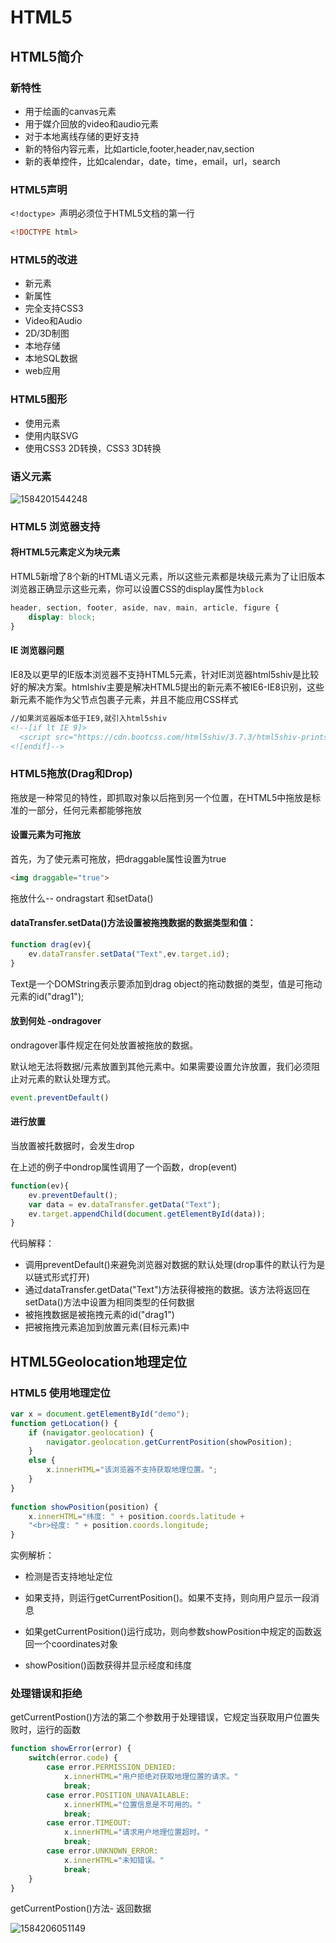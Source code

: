 # HTML5

## HTML5简介

### 新特性

+ 用于绘画的canvas元素
+ 用于媒介回放的video和audio元素
+ 对于本地离线存储的更好支持
+ 新的特俗内容元素，比如article,footer,header,nav,section
+ 新的表单控件，比如calendar，date，time，email，url，search

### HTML5声明

`<!doctype> `声明必须位于HTML5文档的第一行

```html
<!DOCTYPE html>
```

### HTML5的改进

+ 新元素
+ 新属性
+ 完全支持CSS3
+ Video和Audio
+ 2D/3D制图
+ 本地存储
+ 本地SQL数据
+ web应用

### HTML5图形

+ 使用<canvas>元素
+ 使用内联SVG
+ 使用CSS3 2D转换，CSS3 3D转换

### 语义元素

![1584201544248](C:\Users\刘如刚\AppData\Roaming\Typora\typora-user-images\1584201544248.png)

### HTML5 浏览器支持

#### 将HTML5元素定义为块元素

HTML5新增了8个新的HTML语义元素，所以这些元素都是块级元素为了让旧版本浏览器正确显示这些元素，你可以设置CSS的display属性为`block`

```css
header, section, footer, aside, nav, main, article, figure {
    display: block;
}
```

#### IE 浏览器问题

IE8及以更早的IE版本浏览器不支持HTML5元素，针对IE浏览器html5shiv是比较好的解决方案。htmlshiv主要是解决HTML5提出的新元素不被IE6-IE8识别，这些新元素不能作为父节点包裹子元素，并且不能应用CSS样式

```html
//如果浏览器版本低于IE9,就引入html5shiv
<!--[if lt IE 9]>
  <script src="https://cdn.bootcss.com/html5shiv/3.7.3/html5shiv-printshiv.min.js"></script>
<![endif]-->
```

### HTML5拖放(Drag和Drop)

拖放是一种常见的特性，即抓取对象以后拖到另一个位置，在HTML5中拖放是标准的一部分，任何元素都能够拖放

#### 设置元素为可拖放

首先，为了使元素可拖放，把draggable属性设置为true

```html
<img draggable="true">
```

拖放什么-- ondragstart 和setData()

#### dataTransfer.setData()方法设置被拖拽数据的数据类型和值：

```javascript
function drag(ev){
    ev.dataTransfer.setData("Text",ev.target.id);
}
```

Text是一个DOMString表示要添加到drag object的拖动数据的类型，值是可拖动元素的id("drag1");

#### 放到何处 -ondragover

ondragover事件规定在何处放置被拖放的数据。

默认地无法将数据/元素放置到其他元素中。如果需要设置允许放置，我们必须阻止对元素的默认处理方式。

```javascript
event.preventDefault()
```

#### 进行放置

当放置被托数据时，会发生drop

在上述的例子中ondrop属性调用了一个函数，drop(event)

```javascript
function(ev){
    ev.preventDefault();
    var data = ev.dataTransfer.getData("Text");
    ev.target.appendChild(document.getElementById(data));
}
```

代码解释：

+ 调用preventDefault()来避免浏览器对数据的默认处理(drop事件的默认行为是以链式形式打开)
+ 通过dataTransfer.getData("Text")方法获得被拖的数据。该方法将返回在setData()方法中设置为相同类型的任何数据
+ 被拖拽数据是被拖拽元素的id("drag1")
+ 把被拖拽元素追加到放置元素(目标元素)中

## HTML5Geolocation地理定位

### HTML5 使用地理定位

```javascript
var x = document.getElementById("demo");
function getLocation() {
    if (navigator.geolocation) {
        navigator.geolocation.getCurrentPosition(showPosition);
    }
    else {
        x.innerHTML="该浏览器不支持获取地理位置。";
    }
}
 
function showPosition(position) {
    x.innerHTML="纬度: " + position.coords.latitude +
    "<br>经度: " + position.coords.longitude;   
}
```

实例解析：

+ 检测是否支持地址定位
+ 如果支持，则运行getCurrentPosition()。如果不支持，则向用户显示一段消息

+ 如果getCurrentPosition()运行成功，则向参数showPosition中规定的函数返回一个coordinates对象

+ showPosition()函数获得并显示经度和纬度

### 处理错误和拒绝

getCurrentPostion()方法的第二个参数用于处理错误，它规定当获取用户位置失败时，运行的函数

```javascript
function showError(error) {
    switch(error.code) {
        case error.PERMISSION_DENIED:
            x.innerHTML="用户拒绝对获取地理位置的请求。"
            break;
        case error.POSITION_UNAVAILABLE:
            x.innerHTML="位置信息是不可用的。"
            break;
        case error.TIMEOUT:
            x.innerHTML="请求用户地理位置超时。"
            break;
        case error.UNKNOWN_ERROR:
            x.innerHTML="未知错误。"
            break;
    }
}
```

getCurrentPostion()方法- 返回数据

![1584206051149](C:\Users\刘如刚\AppData\Roaming\Typora\typora-user-images\1584206051149.png)

